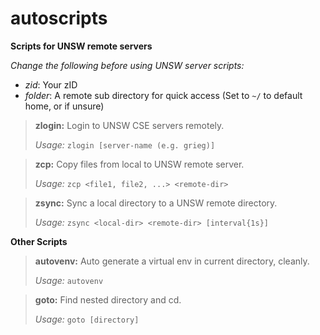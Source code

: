 # autoscripts

**Scripts for UNSW remote servers**

*Change the following before using UNSW server scripts:*

- *zid*: Your zID
- *folder*: A remote sub directory for quick access (Set to `~/` to default home, or if unsure)

>**zlogin:** Login to UNSW CSE servers remotely.
>
>*Usage:* `zlogin [server-name (e.g. grieg)]`

>**zcp:** Copy files from local to UNSW remote server.
>
>*Usage:* `zcp <file1, file2, ...> <remote-dir>`

>**zsync:** Sync a local directory to a UNSW remote directory.
>
>*Usage:* `zsync <local-dir> <remote-dir> [interval{1s}]`


**Other Scripts**

>**autovenv:** Auto generate a virtual env in current directory, cleanly.
>
>*Usage:* `autovenv`

>**goto:** Find nested directory and cd.
>
>*Usage:* `goto [directory]`
